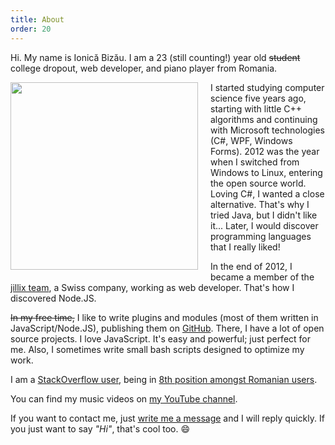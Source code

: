 ```yaml
---
title: About
order: 20
---
```



Hi. My name is Ionică Bizău. I am a 23 (still counting!) year old ~~student~~ college dropout, web
developer, and piano player from Romania. <br>

<img src="https://i.imgur.com/jAHYXlQ.png" style="float:left; width: 300px; max-width: 100%; margin-right: 20px; margin-bottom: 10px;"/>

I started studying computer science five years ago, starting with little C++
algorithms and continuing with Microsoft technologies (C#, WPF, Windows Forms).
2012 was the year when I switched from Windows to Linux, entering the open
source world. Loving C#, I wanted a close alternative. That's why I tried Java,
but I didn't like it... Later, I would discover programming languages that I
really liked!

In the end of 2012, I became a member of the [jillix team][1], a Swiss company,
working as web developer. That's how I discovered Node.JS.

~~In my free time,~~ I like to write plugins and modules (most of them written in
JavaScript/Node.JS), publishing them on [GitHub][2]. There, I have a lot of open
source projects. I love JavaScript. It's easy and powerful; just perfect for me.
Also, I sometimes write small bash scripts designed to optimize my work.

I am a [StackOverflow user][3], being in [8th position amongst Romanian users][4].

You can find my music videos on [my YouTube channel][5].

If you want to contact me, just [write me a message][6] and I will reply quickly.
If you just want to say *"Hi"*, that's cool too. :smile:


  [1]: http://jillix.com/
  [2]: https://github.com/IonicaBizau
  [3]: http://stackoverflow.com/users/1420197/ionica-bizau
  [4]: http://data.stackexchange.com/stackoverflow/query/201379/my-position-from-romanian-users
  [5]: https://www.youtube.com/user/IonicaBizau
  [6]: /contact
